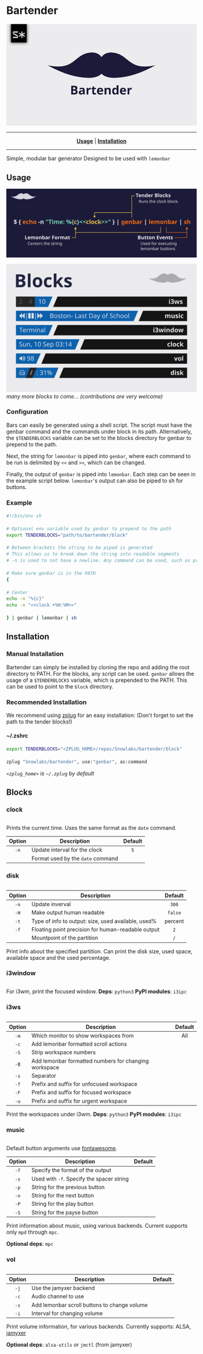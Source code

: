 # Bartender

![logo](assets/logo_light_centered.png)
***

<p align="center">
<b><a href="#usage">Usage</a></b>
|
<b><a href="#installation">Installation</a></b>
</p>

***
Simple, modular bar generator
Designed to be used with `lemonbar`

## Usage
![Usage](assets/Usage.png)

![Blocks](assets/Blocks.png)
*many more blocks to come... (contributions are very welcome)*

### Configuration

Bars can easily be generated using a shell script. The script must have the
genbar command and the commands under block in its path. Alternatively, the
`$TENDERBLOCKS` variable can be set to the blocks directory for genbar to
prepend to the path.

Next, the string for `lemonbar` is piped into `genbar`, where each
command to be run is delimited by `<<` and `>>`, which can be changed.

Finally, the output of `genbar` is piped into `lemonbar`. Each step can
be seen in the example script below. `lemonbar`'s output can also be
piped to sh for buttons.

### Example

````sh
#!/bin/env sh

# Optional env variable used by genbar to prepend to the path
export TENDERBLOCKS="path/to/bartender/block"

# Between brackets the string to be piped is generated
# This allows us to break down the string into readable segments
# -n is used to not have a newline. Any command can be used, such as printf

# Make sure genbar is in the PATH
{

# Center
echo -n "%{c}"
echo -n "<<clock +%H:%M>>"

} | genbar | lemonbar | sh
````


## Installation

### Manual Installation

Bartender can simply be installed by cloning the repo and adding the root
directory to PATH. For the blocks, any script can be used. `genbar` allows the
usage of a `$TENDERBLOCKS` variable, which is prepended to the PATH. This can
be used to point to the `block` directory.

### Recommended Installation

We recommend using [zplug](github.com/zplug/zplug) for an easy installation:
(Don't forget to set the path to the tender blocks!)
#### ~/.zshrc
```zsh
export TENDERBLOCKS="<ZPLUG_HOME>/repos/Snowlabs/bartender/block"

zplug "Snowlabs/bartender", use:"genbar", as:command
```
*`<zplug_home>` is `~/.zplug` by default*

## Blocks

### clock
##

Prints the current time. Uses the same format as the `date` command.

| Option | Description | Default |
| :----: | ----------- | :-----: |
| `-n` | Update interval for the clock | `5` |
| | Format used by the `date` command | |

### disk
##

| Option | Description | Default |
| :----: | ----------- | :-----: |
| `-n` | Update inverval | `300` |
| `-H` | Make output human readable | `false` |
| `-t` | Type of info to output: size, used available, used% | percent |
| `-f` | Floating point precision for human-readable output | `2` |
| | Mountpoint of the partition | `/` |

Print info about the specified partition. Can print the disk size, used space,
available space and the used percentage.

### i3window
##

For i3wm, print the focused window.
**Deps**: `python3`
**PyPI modules**: `i3ipc`

### i3ws
##

| Option | Description | Default |
| :----: | ----------- | :-----: |
| `-m` | Which monitor to show workspaces from | All |
| `-c` | Add lemonbar formatted scroll actions | |
| `-S` | Strip workspace numbers | |
| `-B` | Add lemonbar formatted numbers for changing workspace | |
| `-s` | Separator | |
| `-f` | Prefix and suffix for unfocused workspace | |
| `-F` | Prefix and suffix for focused workspace | |
| `-u` | Prefix and suffix for urgent workspace | |

Print the workspaces under i3wm.
**Deps**: `python3`
**PyPI modules**: `i3ipc`

### music
##

Default button arguments use [fontawesome](http://fontawesome.io/).

| Option | Description | Default |
| :----: | ----------- | :-----: |
| `-f` | Specify the format of the output | |
| `-s` | Used with `-f`. Specify the spacer string | |
| `-p` | String for the previous button | |
| `-n` | String for the next button | |
| `-P` | String for the play button | |
| `-S` | String for the payse button | |

Print information about music, using various backends. Current supports only
`mpd` through `mpc`.

**Optional deps**: `mpc`

### vol
##

| Option | Description | Default |
| :----: | ----------- | :-----: |
| `-j` | Use the jamyxer backend | |
| `-c` | Audio channel to use | |
| `-s` | Add lemonbar scroll buttons to change volume | |
| `-i` | Interval for changing volume | |

Print volume information, for various backends. Currently supports: ALSA,
[jamyxer](https://github.com/Javyre/jamyxer)

**Optional deps**: `alsa-utils` or `jmctl` (from jamyxer)
